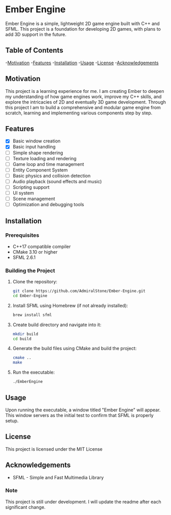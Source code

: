 # Ember Engine

Ember Engine is a simple, lightweight 2D game engine built with C++ and SFML. This project is a foundation for developing 2D games, with plans to add 3D support in the future.

## Table of Contents
-[Motivation](#motivation)
-[Features](#features)
-[Installation](#installation)
-[Usage](#usage)
-[License](#licence)
-[Acknowledgements](#acknowledgements)

## Motivation
This project is a learning experience for me. I am creating Ember to deepen my understanding of how game engines work, improve my C++ skills, and explore the intricacies of 2D and eventually 3D game development. Through this project I am to build a comprehensive and modular game engine from scratch, learning and implementing various components step by step.

## Features
- [x] Basic window creation
- [x] Basic input handling
- [ ] Simple shape rendering
- [ ] Texture loading and rendering
- [ ] Game loop and time management
- [ ] Entity Component System
- [ ] Basic physics and collision detection
- [ ] Audio playback (sound effects and music)
- [ ] Scripting support
- [ ] UI system
- [ ] Scene management
- [ ] Optimization and debugging tools

## Installation

### Prerequisites
- C++17 compatible compiler
- CMake 3.10 or higher
- SFML 2.6.1

### Building the Project
1. Clone the repository:
    ```bash
    git clone https://github.com/AdmiralStone/Ember-Engine.git
    cd Ember-Engine
2. Install SFML using Homebrew (if not already installed):
    ```bash
    brew install sfml
3. Create build directory and navigate into it:
    ```bash
    mkdir build
    cd build
4. Generate the build files using CMake and build the project:
    ```bash
    cmake ..
    make
5. Run the executable:
    ```bash
    ./EmberEngine

## Usage
Upon running the executable, a window titled "Ember Engine" will appear. This window servers as the initial test to confirm that SFML is properly setup.

## License
This project is licensed under the MIT License

## Acknowledgements
- SFML - Simple and Fast Multimedia Library

### Note
This project is still under development. I will update the readme after each significant change.


